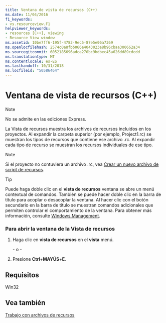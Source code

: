 ```yaml
---
title: Ventana de vista de recursos (C++)
ms.date: 11/04/2016
f1_keywords:
- vs.resourceview.F1
helpviewer_keywords:
- resources [C++], viewing
- Resource View window
ms.assetid: 10be7ff6-195f-4783-9ec5-87e5e06a7369
ms.openlocfilehash: 2574c0a8fbb066a4043023e8b96cbaa300662a34
ms.sourcegitcommit: 6052185696adca270bc9bdbec45a626dd89cdcdd
ms.translationtype: MT
ms.contentlocale: es-ES
ms.lasthandoff: 10/31/2018
ms.locfileid: "50586464"
---
```

# <a name="resource-view-window-c"></a>Ventana de vista de recursos (C++)

> [!NOTE]
> No se admite en las ediciones Express.

La Vista de recursos muestra los archivos de recursos incluidos en los proyectos. Al expandir la carpeta superior (por ejemplo, Project1.rc) se muestran los tipos de recursos que contiene ese archivo .rc. Al expandir cada tipo de recurso se muestran los recursos individuales de ese tipo.

> [!NOTE]
> Si el proyecto no contuviera un archivo .rc, vea [Crear un nuevo archivo de script de recursos](../windows/how-to-create-a-resource-script-file.md).

> [!TIP]
> Puede haga doble clic en el **vista de recursos** ventana se abre un menú contextual de comandos. También se puede hacer doble clic en la barra de título para acoplar o desacoplar la ventana. Al hacer clic con el botón secundario en la barra de título se muestran comandos adicionales que permiten controlar el comportamiento de la ventana. Para obtener más información, consulte [Windows Management](/visualstudio/ide/customizing-window-layouts-in-visual-studio).

### <a name="to-open-the-resource-view-window"></a>Para abrir la ventana de la Vista de recursos

1. Haga clic en **vista de recursos** en el **vista** menú.

   \- o -

2. Presione **Ctrl**+**MAYÚS**+**E**.

## <a name="requirements"></a>Requisitos

Win32

## <a name="see-also"></a>Vea también

[Trabajo con archivos de recursos](../windows/working-with-resource-files.md)